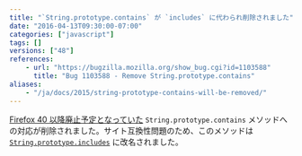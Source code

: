 ```yaml
---
title: "`String.prototype.contains` が `includes` に代わられ削除されました"
date: "2016-04-13T09:30:00-07:00"
categories: ["javascript"]
tags: []
versions: ["48"]
references:
    - url: "https://bugzilla.mozilla.org/show_bug.cgi?id=1103588"
      title: "Bug 1103588 - Remove String.prototype.contains"
aliases:
    - "/ja/docs/2015/string-prototype-contains-will-be-removed/"
---
```

[Firefox 40 以降廃止予定となっていた](https://www.fxsitecompat.com/ja/docs/2015/string-prototype-contains-has-been-renamed-to-includes/) `String.prototype.contains` メソッドへの対応が削除されました。サイト互換性問題のため、このメソッドは [`String.prototype.includes`](https://developer.mozilla.org/ja/docs/Web/JavaScript/Reference/Global_Objects/String/includes) に改名されました。
